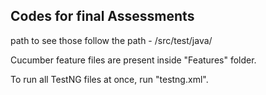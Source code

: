 ## Codes for final Assessments

path to see those follow the path - /src/test/java/

Cucumber feature files are present inside "Features" folder.

To run all TestNG files at once, run "testng.xml". 
